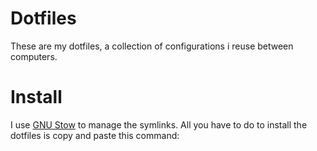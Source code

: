 # Dotfiles

These are my dotfiles, a collection of configurations i reuse between computers.

# Install

I use [GNU Stow](https://www.gnu.org/software/stow/) to manage the symlinks. All you have to do to install the dotfiles is copy and paste this command:

```bash

```
